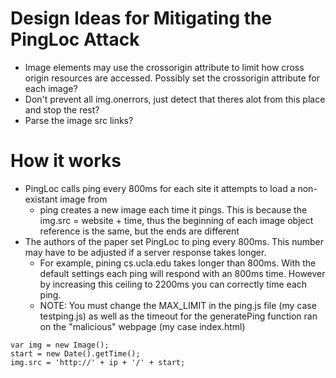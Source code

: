 # Design Ideas for Mitigating the PingLoc Attack

- Image elements may use the crossorigin attribute to limit how cross origin resources are accessed. Possibly set the crossorigin attribute for each image?
- Don't prevent all img.onerrors, just detect that theres alot from this place and stop the rest?
- Parse the image src links?

# How it works

- PingLoc calls ping every 800ms for each site it attempts to load a non-existant image from
  - ping creates a new image each time it pings. This is because the img.src = website + time, thus the beginning of each image object reference is the same, but the ends are different
- The authors of the paper set PingLoc to ping every 800ms. This number may have to be adjusted if a server response takes longer.
  - For example, pining cs.ucla.edu takes longer than 800ms. With the default settings each ping will respond with an 800ms time. However by increasing this ceiling to 2200ms you can correctly time each ping.
  - NOTE: You must change the MAX_LIMIT in the ping.js file (my case testping.js) as well as the timeout for the generatePing function ran on the "malicious" webpage (my case index.html)

```
var img = new Image();
start = new Date().getTime();
img.src = 'http://' + ip + '/' + start;
```

